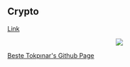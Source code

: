## Crypto

[Link](https://zen-allen-de3f8b.netlify.app/)



<p align="center">
<img src="./gif/crypto.gif">
</p>

[Beste Tokpınar's Github Page](https://github.com/bstkpnr "Beste Tokpınar's Github Page")





